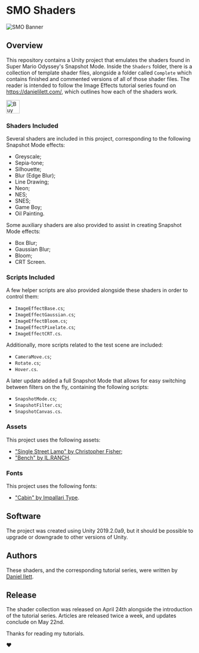 # SMO Shaders

![SMO Banner](banner.png)

## Overview
This repository contains a Unity project that emulates the shaders found in Super Mario Odyssey's Snapshot Mode. Inside the `Shaders` folder, there is a collection of template shader files, alongside a folder called `Complete` which contains finished and commented versions of all of those shader files. The reader is intended to follow the Image Effects tutorial series found on https://danielilett.com/, which outlines how each of the shaders work.

<a href='https://ko-fi.com/M4M2190VC' target='_blank'><img height='36' style='border:0px;height:36px;' src='https://az743702.vo.msecnd.net/cdn/kofi1.png?v=2' border='0' alt='Buy Me a Coffee at ko-fi.com' /></a>

### Shaders Included
Several shaders are included in this project, corresponding to the following Snapshot Mode effects:
- Greyscale;
- Sepia-tone;
- Silhouette;
- Blur (Edge Blur);
- Line Drawing;
- Neon;
- NES;
- SNES;
- Game Boy;
- Oil Painting.

Some auxiliary shaders are also provided to assist in creating Snapshot Mode effects:
- Box Blur;
- Gaussian Blur;
- Bloom;
- CRT Screen.

### Scripts Included
A few helper scripts are also provided alongside these shaders in order to control them:
- `ImageEffectBase.cs`;
- `ImageEffectGaussian.cs`;
- `ImageEffectBloom.cs`;
- `ImageEffectPixelate.cs`;
- `ImageEffectCRT.cs`.

Additionally, more scripts related to the test scene are included:
- `CameraMove.cs`;
- `Rotate.cs`;
- `Hover.cs`.

A later update added a full Snapshot Mode that allows for easy switching between filters on the fly, containing the following scripts:
- `SnapshotMode.cs`;
- `SnapshotFilter.cs`;
- `SnapshotCanvas.cs`.

### Assets
This project uses the following assets:
- ["Single Street Lamp" by Christopher Fisher](https://assetstore.unity.com/packages/3d/environments/urban/single-street-lamp-121728);
- ["Bench" by IL.RANCH](https://assetstore.unity.com/packages/3d/props/exterior/bench-75025).

### Fonts
This project uses the following fonts:
- ["Cabin" by Impallari Type](https://www.1001fonts.com/cabin-font.html).

## Software
The project was created using Unity 2019.2.0a9, but it should be possible to upgrade or downgrade to other versions of Unity.

## Authors
These shaders, and the corresponding tutorial series, were written by [Daniel Ilett](https://github.com/daniel-ilett).

## Release
The shader collection was released on April 24th alongside the introduction of the tutorial series. Articles are released twice a week, and updates conclude on May 22nd.

Thanks for reading my tutorials.

❤

